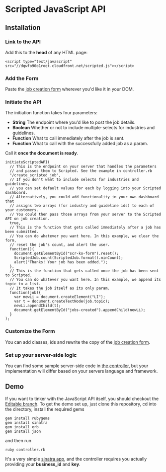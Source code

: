 # Scripted JavaScript API

## Installation

### Link to the API

Add this to the **head** of any HTML page:
  
    <script type="text/javascript" src="//dqwfo90o1roqt.cloudfront.net/scripted.js"></script>
    
### Add the Form

Paste the [job creation form](/views/create_form.erb) wherever you'd like it in your DOM.

### Initiate the API

The initiation function takes four parameters:

+ **String** The endpoint where you'd like to post the job details.
+ **Boolean** Whether or not to include multiple-selects for industries and guidelines.
+ **Function** What to call immediately after the job is sent.
+ **Function** What to call with the successfully added job as a param.

Call it **once the document is ready**.

    initiateScriptedAPI(
      // This is the endpoint on your server that handles the parameters 
      // and passes them to Scripted. See the example in controller.rb
      "/create_scripted_job",
      // If you don't want to include selects for industries and guidelines,
      // you can set default values for each by logging into your Scripted dashboard.
      // Alternatively, you could add functionality in your own dashboard that
      // assigns two arrays (for industry and guideline ids) to each of your customers.
      // You could then pass those arrays from your server to the Scripted API on job creation.
      true,
      // This is the function that gets called immediately after a job has been submitted.
      // You can do whatever you want here. In this example, we clear the form,
      // reset the job's count, and alert the user.
      function(){
        document.getElementById("scr-ko-form").reset();
        ScriptedJob.count(ScriptedJob.format().minCount);
        alert("Thanks! Your job has been added.");
      }, 
      // This is the function that gets called once the job has been sent to Scripted.
      // You can do whatever you want here. In this example, we append its topic to a list.
      // It takes the job itself as its only param.
      function(job){
        var newLi = document.createElement("LI");
        var t = document.createTextNode(job.topic);
        newLi.appendChild(t);
        document.getElementById("jobs-created").appendChild(newLi);
      }
    );
    

### Customize the Form

You can add classes, ids and rewrite the copy of the [job creation form](/views/create_form.erb).

### Set up your server-side logic

You can find some sample server-side code in [the controller](/controller.rb), but your implementation will differ based on your servers language and framework.

## Demo

If you want to tinker with the JavaScript API itself, you should checkout the [Editable branch](https://github.com/Scripted/JSAPI/tree/Editable). To get the demo set up, just clone this repository, cd into the directory, install the required gems
    
    gem install rubygems
    gem install sinatra
    gem install erb
    gem install json

and then run

    ruby controller.rb
    
It's a very simple [sinatra app](http://www.sinatrarb.com/), and the controller requires you actually providing your **business_id** and **key**.